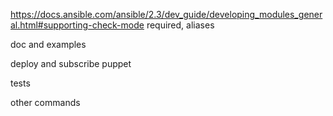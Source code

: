 https://docs.ansible.com/ansible/2.3/dev_guide/developing_modules_general.html#supporting-check-mode
required, aliases

doc and examples

deploy and subscribe puppet

tests

other commands
